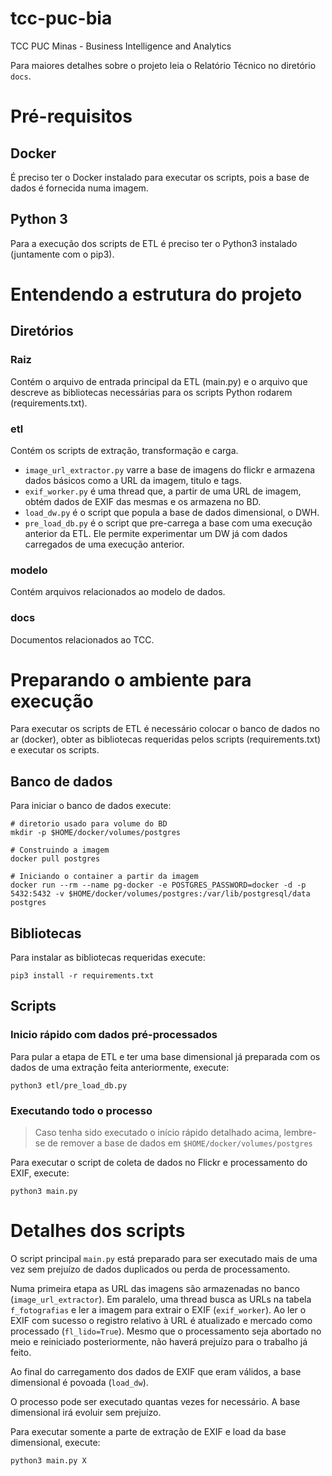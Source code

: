 # tcc-puc-bia
TCC PUC Minas - Business Intelligence and Analytics

Para maiores detalhes sobre o projeto leia o Relatório Técnico no diretório `docs`.

# Pré-requisitos

## Docker

É preciso ter o Docker instalado para executar os scripts, pois a base de dados é fornecida numa imagem.

## Python 3

Para a execução dos scripts de ETL é preciso ter o Python3 instalado (juntamente com o pip3).

# Entendendo a estrutura do projeto

## Diretórios

### Raiz

Contém o arquivo de entrada principal da ETL (main.py) e o arquivo que descreve as bibliotecas
necessárias para os scripts Python rodarem (requirements.txt).

### etl

Contém os scripts de extração, transformação e carga.

* `image_url_extractor.py` varre a base de imagens do flickr e armazena dados básicos como a URL da imagem, titulo e tags.
* `exif_worker.py` é uma thread que, a partir de uma URL de imagem, obtém dados de EXIF das mesmas e os armazena no BD.
* `load_dw.py` é o script que popula a base de dados dimensional, o DWH.
* `pre_load_db.py` é o script que pre-carrega a base com uma execução anterior da ETL. Ele permite experimentar um DW já
com dados carregados de uma execução anterior.

### modelo

Contém arquivos relacionados ao modelo de dados.

### docs

Documentos relacionados ao TCC.

# Preparando o ambiente para execução

Para executar os scripts de ETL é necessário colocar o banco de dados no ar (docker), obter as bibliotecas requeridas
pelos scripts (requirements.txt) e executar os scripts.

## Banco de dados

Para iniciar o banco de dados execute:

```
# diretorio usado para volume do BD
mkdir -p $HOME/docker/volumes/postgres

# Construindo a imagem
docker pull postgres

# Iniciando o container a partir da imagem
docker run --rm --name pg-docker -e POSTGRES_PASSWORD=docker -d -p 5432:5432 -v $HOME/docker/volumes/postgres:/var/lib/postgresql/data postgres
```

## Bibliotecas

Para instalar as bibliotecas requeridas execute:

`pip3 install -r requirements.txt`

## Scripts

### Inicio rápido com dados pré-processados

Para pular a etapa de ETL e ter uma base dimensional já preparada com os dados de uma
extração feita anteriormente, execute:

`python3 etl/pre_load_db.py`

### Executando todo o processo

> Caso tenha sido executado o início rápido detalhado acima, lembre-se de remover
a base de dados em `$HOME/docker/volumes/postgres`

Para executar o script de coleta de dados no Flickr e processamento do EXIF, execute:

`python3 main.py`

# Detalhes dos scripts

O script principal `main.py` está preparado para ser executado mais de uma vez
sem prejuízo de dados duplicados ou perda de processamento.

Numa primeira etapa as URL das imagens são armazenadas no banco (`image_url_extractor`). Em paralelo, uma
thread busca as URLs na tabela `f_fotografias` e ler a imagem para extrair o EXIF (`exif_worker`). Ao ler o EXIF com
sucesso o registro relativo à URL é atualizado e mercado como processado (`fl_lido=True`).
Mesmo que o processamento seja abortado no meio e reiniciado posteriormente, não haverá prejuízo para o trabalho já feito.

Ao final do carregamento dos dados de EXIF que eram válidos, a base dimensional é povoada (`load_dw`).

O processo pode ser executado quantas vezes for necessário. A base dimensional irá evoluir sem prejuízo.

Para executar somente a parte de extração de EXIF e load da base dimensional, execute:

`python3 main.py X`
